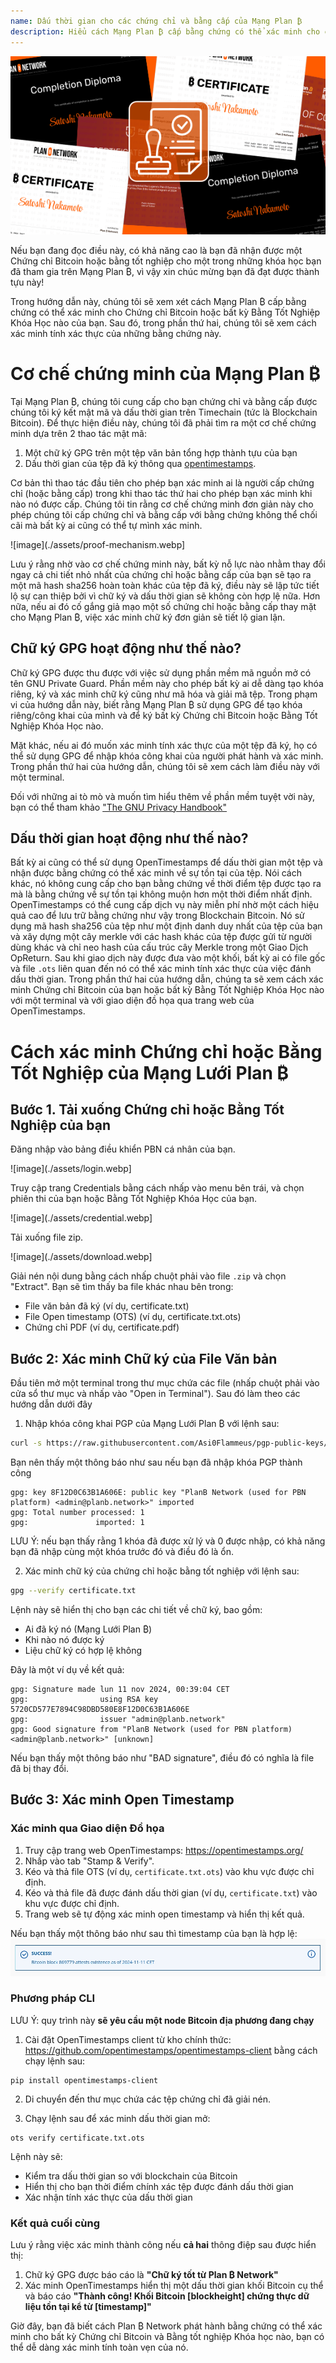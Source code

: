 ```yaml
---
name: Dấu thời gian cho các chứng chỉ và bằng cấp của Mạng Plan ₿
description: Hiểu cách Mạng Plan ₿ cấp bằng chứng có thể xác minh cho chứng chỉ và bằng cấp của bạn
---
```


![cover](assets/cover.webp)

Nếu bạn đang đọc điều này, có khả năng cao là bạn đã nhận được một Chứng chỉ Bitcoin hoặc bằng tốt nghiệp cho một trong những khóa học bạn đã tham gia trên Mạng Plan ₿, vì vậy xin chúc mừng bạn đã đạt được thành tựu này!

Trong hướng dẫn này, chúng tôi sẽ xem xét cách Mạng Plan ₿ cấp bằng chứng có thể xác minh cho Chứng chỉ Bitcoin hoặc bất kỳ Bằng Tốt Nghiệp Khóa Học nào của bạn. Sau đó, trong phần thứ hai, chúng tôi sẽ xem cách xác minh tính xác thực của những bằng chứng này.

# Cơ chế chứng minh của Mạng Plan ₿

Tại Mạng Plan ₿, chúng tôi cung cấp cho bạn chứng chỉ và bằng cấp được chúng tôi ký kết mật mã và dấu thời gian trên Timechain (tức là Blockchain Bitcoin). Để thực hiện điều này, chúng tôi đã phải tìm ra một cơ chế chứng minh dựa trên 2 thao tác mật mã:

1. Một chữ ký GPG trên một tệp văn bản tổng hợp thành tựu của bạn
2. Dấu thời gian của tệp đã ký thông qua [opentimestamps](https://opentimestamps.org/).

Cơ bản thì thao tác đầu tiên cho phép bạn xác minh ai là người cấp chứng chỉ (hoặc bằng cấp) trong khi thao tác thứ hai cho phép bạn xác minh khi nào nó được cấp.
Chúng tôi tin rằng cơ chế chứng minh đơn giản này cho phép chúng tôi cấp chứng chỉ và bằng cấp với bằng chứng không thể chối cãi mà bất kỳ ai cũng có thể tự mình xác minh.

![image](./assets/proof-mechanism.webp]

Lưu ý rằng nhờ vào cơ chế chứng minh này, bất kỳ nỗ lực nào nhằm thay đổi ngay cả chi tiết nhỏ nhất của chứng chỉ hoặc bằng cấp của bạn sẽ tạo ra một mã hash sha256 hoàn toàn khác của tệp đã ký, điều này sẽ lập tức tiết lộ sự can thiệp bởi vì chữ ký và dấu thời gian sẽ không còn hợp lệ nữa. Hơn nữa, nếu ai đó cố gắng giả mạo một số chứng chỉ hoặc bằng cấp thay mặt cho Mạng Plan ₿, việc xác minh chữ ký đơn giản sẽ tiết lộ gian lận.

## Chữ ký GPG hoạt động như thế nào?

Chữ ký GPG được thu được với việc sử dụng phần mềm mã nguồn mở có tên GNU Private Guard. Phần mềm này cho phép bất kỳ ai dễ dàng tạo khóa riêng, ký và xác minh chữ ký cũng như mã hóa và giải mã tệp. Trong phạm vi của hướng dẫn này, biết rằng Mạng Plan ₿ sử dụng GPG để tạo khóa riêng/công khai của mình và để ký bất kỳ Chứng chỉ Bitcoin hoặc Bằng Tốt Nghiệp Khóa Học nào.

Mặt khác, nếu ai đó muốn xác minh tính xác thực của một tệp đã ký, họ có thể sử dụng GPG để nhập khóa công khai của người phát hành và xác minh. Trong phần thứ hai của hướng dẫn, chúng tôi sẽ xem cách làm điều này với một terminal.

Đối với những ai tò mò và muốn tìm hiểu thêm về phần mềm tuyệt vời này, bạn có thể tham khảo ["The GNU Privacy Handbook"](https://www.gnupg.org/gph/en/manual/x135.html)

## Dấu thời gian hoạt động như thế nào?

Bất kỳ ai cũng có thể sử dụng OpenTimestamps để dấu thời gian một tệp và nhận được bằng chứng có thể xác minh về sự tồn tại của tệp. Nói cách khác, nó không cung cấp cho bạn bằng chứng về thời điểm tệp được tạo ra mà là bằng chứng về sự tồn tại không muộn hơn một thời điểm nhất định.
OpenTimestamps có thể cung cấp dịch vụ này miễn phí nhờ một cách hiệu quả cao để lưu trữ bằng chứng như vậy trong Blockchain Bitcoin. Nó sử dụng mã hash sha256 của tệp như một định danh duy nhất của tệp của bạn và xây dựng một cây merkle với các hash khác của tệp được gửi từ người dùng khác và chỉ neo hash của cấu trúc cây Merkle trong một Giao Dịch OpReturn.
Sau khi giao dịch này được đưa vào một khối, bất kỳ ai có file gốc và file `.ots` liên quan đến nó có thể xác minh tính xác thực của việc đánh dấu thời gian. Trong phần thứ hai của hướng dẫn, chúng ta sẽ xem cách xác minh Chứng chỉ Bitcoin của bạn hoặc bất kỳ Bằng Tốt Nghiệp Khóa Học nào với một terminal và với giao diện đồ họa qua trang web của OpenTimestamps.

# Cách xác minh Chứng chỉ hoặc Bằng Tốt Nghiệp của Mạng Lưới Plan ₿

## Bước 1. Tải xuống Chứng chỉ hoặc Bằng Tốt Nghiệp của bạn

Đăng nhập vào bảng điều khiển PBN cá nhân của bạn.

![image](./assets/login.webp]

Truy cập trang Credentials bằng cách nhấp vào menu bên trái, và chọn phiên thi của bạn hoặc Bằng Tốt Nghiệp Khóa Học của bạn.

![image](./assets/credential.webp]

Tải xuống file zip.

![image](./assets/download.webp]

Giải nén nội dung bằng cách nhấp chuột phải vào file `.zip` và chọn "Extract". Bạn sẽ tìm thấy ba file khác nhau bên trong:

- File văn bản đã ký (ví dụ, certificate.txt)
- File Open timestamp (OTS) (ví dụ, certificate.txt.ots)
- Chứng chỉ PDF (ví dụ, certificate.pdf)

## Bước 2: Xác minh Chữ ký của File Văn bản

Đầu tiên mở một terminal trong thư mục chứa các file (nhấp chuột phải vào cửa sổ thư mục và nhấp vào "Open in Terminal"). Sau đó làm theo các hướng dẫn dưới đây

1. Nhập khóa công khai PGP của Mạng Lưới Plan ₿ với lệnh sau:

```bash
curl -s https://raw.githubusercontent.com/Asi0Flammeus/pgp-public-keys/master/planb-network-pk.asc | gpg --import
```

Bạn nên thấy một thông báo như sau nếu bạn đã nhập khóa PGP thành công

```
gpg: key 8F12D0C63B1A606E: public key "PlanB Network (used for PBN platform) <admin@planb.network>" imported
gpg: Total number processed: 1
gpg:               imported: 1
```

LƯU Ý: nếu bạn thấy rằng 1 khóa đã được xử lý và 0 được nhập, có khả năng bạn đã nhập cùng một khóa trước đó và điều đó là ổn.

2. Xác minh chữ ký của chứng chỉ hoặc bằng tốt nghiệp với lệnh sau:

```bash
gpg --verify certificate.txt
```

Lệnh này sẽ hiển thị cho bạn các chi tiết về chữ ký, bao gồm:

- Ai đã ký nó (Mạng Lưới Plan ₿)
- Khi nào nó được ký
- Liệu chữ ký có hợp lệ không

Đây là một ví dụ về kết quả:

```
gpg: Signature made lun 11 nov 2024, 00:39:04 CET
gpg:                using RSA key 5720CD577E7894C98DBD580E8F12D0C63B1A606E
gpg:                issuer "admin@planb.network"
gpg: Good signature from "PlanB Network (used for PBN platform) <admin@planb.network>" [unknown]
```

Nếu bạn thấy một thông báo như "BAD signature", điều đó có nghĩa là file đã bị thay đổi.

## Bước 3: Xác minh Open Timestamp

### Xác minh qua Giao diện Đồ họa

1. Truy cập trang web OpenTimestamps: https://opentimestamps.org/
2. Nhấp vào tab "Stamp & Verify".
3. Kéo và thả file OTS (ví dụ, `certificate.txt.ots`) vào khu vực được chỉ định.
4. Kéo và thả file đã được đánh dấu thời gian (ví dụ, `certificate.txt`) vào khu vực được chỉ định.
5. Trang web sẽ tự động xác minh open timestamp và hiển thị kết quả.

Nếu bạn thấy một thông báo như sau thì timestamp của bạn là hợp lệ:
![cover](assets/opentimestamp_wegui_verified.webp)

### Phương pháp CLI

LƯU Ý: quy trình này **sẽ yêu cầu một node Bitcoin địa phương đang chạy**

1. Cài đặt OpenTimestamps client từ kho chính thức: https://github.com/opentimestamps/opentimestamps-client bằng cách chạy lệnh sau:

```
pip install opentimestamps-client
```

2. Di chuyển đến thư mục chứa các tệp chứng chỉ đã giải nén.

3. Chạy lệnh sau để xác minh dấu thời gian mở:

```
ots verify certificate.txt.ots
```

Lệnh này sẽ:

- Kiểm tra dấu thời gian so với blockchain của Bitcoin
- Hiển thị cho bạn thời điểm chính xác tệp được đánh dấu thời gian
- Xác nhận tính xác thực của dấu thời gian

### Kết quả cuối cùng

Lưu ý rằng việc xác minh thành công nếu **cả hai** thông điệp sau được hiển thị:

1. Chữ ký GPG được báo cáo là **"Chữ ký tốt từ Plan ₿ Network"**
2. Xác minh OpenTimestamps hiển thị một dấu thời gian khối Bitcoin cụ thể và báo cáo **"Thành công! Khối Bitcoin [blockheight] chứng thực dữ liệu tồn tại kể từ [timestamp]"**

Giờ đây, bạn đã biết cách Plan ₿ Network phát hành bằng chứng có thể xác minh cho bất kỳ Chứng chỉ Bitcoin và Bằng tốt nghiệp Khóa học nào, bạn có thể dễ dàng xác minh tính toàn vẹn của nó.

